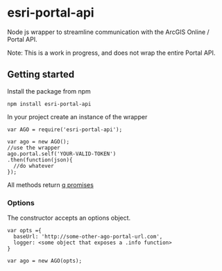 # esri-portal-api

Node js wrapper to streamline communication with the ArcGIS Online / Portal API.

Note: This is a work in progress, and does not wrap the entire Portal API.

## Getting started
Install the package from npm

```
npm install esri-portal-api
```

In your project create an instance of the wrapper

```
var AGO = require('esri-portal-api');

var ago = new AGO();
//use the wrapper
ago.portal.self('YOUR-VALID-TOKEN')
.then(function(json){
  //do whatever
});

```

All methods return [q promises](https://github.com/kriskowal/q)


### Options
The constructor accepts an options object.
```
var opts ={
  baseUrl: 'http://some-other-ago-portal-url.com',
  logger: <some object that exposes a .info function>
}

var ago = new AGO(opts);
```


